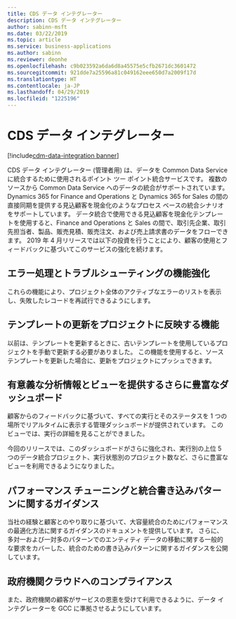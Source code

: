 ```yaml
---
title: CDS データ インテグレーター
description: CDS データ インテグレーター
author: sabinn-msft
ms.date: 03/22/2019
ms.topic: article
ms.service: business-applications
ms.author: sabinn
ms.reviewer: deonhe
ms.openlocfilehash: c9b023592a6da6d8a45575e5cfb2671dc3601472
ms.sourcegitcommit: 921dde7a25596a81c049162eee650d7a2009f17d
ms.translationtype: HT
ms.contentlocale: ja-JP
ms.lasthandoff: 04/29/2019
ms.locfileid: "1225196"
---
```

# <a name="cds-data-integrator"></a>CDS データ インテグレーター

[!include[cdm-data-integration banner](../includes/cdm-data-integration.md)]

CDS データ インテグレーター (管理者用) は、データを Common Data Service に統合するために使用されるポイント ツー ポイント統合サービスです。 複数のソースから Common Data Service へのデータの統合がサポートされています。 Dynamics 365 for Finance and Operations と Dynamics 365 for Sales の間の直接同期を提供する見込顧客を現金化のようなプロセス ベースの統合シナリオをサポートしています。 データ統合で使用できる見込顧客を現金化テンプレートを使用すると、Finance and Operations と Sales の間で、取引先企業、取引先担当者、製品、販売見積、販売注文、および売上請求書のデータをフローできます。 2019 年 4 月リリースでは以下の投資を行うことにより、顧客の使用とフィードバックに基づいてこのサービスの強化を続けます。

## <a name="enhancements-in-error-handling-and-troubleshooting"></a>エラー処理とトラブルシューティングの機能強化

これらの機能により、プロジェクト全体のアクティブなエラーのリストを表示し、失敗したレコードを再試行できるようにします。

## <a name="ability-to-propagate-template-updates-to-projects"></a>テンプレートの更新をプロジェクトに反映する機能

以前は、テンプレートを更新するときに、古いテンプレートを使用しているプロジェクトを手動で更新する必要がありました。 この機能を使用すると、ソース テンプレートを更新した場合に、更新をプロジェクトにプッシュできます。

## <a name="richer-dashboard-with-meaningful-insights-and-views"></a>有意義な分析情報とビューを提供するさらに豊富なダッシュボード

顧客からのフィードバックに基づいて、すべての実行とそのステータスを 1 つの場所でリアルタイムに表示する管理ダッシュボードが提供されています。 このビューでは、実行の詳細を見ることができました。

今回のリリースでは、このダッシュボードがさらに強化され、実行別の上位 5 つのデータ統合プロジェクト、実行状態別のプロジェクト数など、さらに豊富なビューを利用できるようになりました。

## <a name="guidance-for-performance-tuning-and-integration-write-patterns"></a>パフォーマンス チューニングと統合書き込みパターンに関するガイダンス

当社の経験と顧客とのやり取りに基づいて、大容量統合のためにパフォーマンスの最適化方法に関するガイダンスのドキュメントを提供しています。 さらに、多対一および一対多のパターンでのエンティティ データの移動に関する一般的な要求をカバーした、統合のための書き込みパターンに関するガイダンスを公開しています。

## <a name="compliance-for-government-cloud"></a>政府機関クラウドへのコンプライアンス

また、政府機関の顧客がサービスの恩恵を受けて利用できるように、データ インテグレーターを GCC に準拠させるようにしています。
